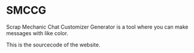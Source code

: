# SMCCG
Scrap Mechanic Chat Customizer Generator is a tool where you can make messages with like color.

This is the sourcecode of the website.
